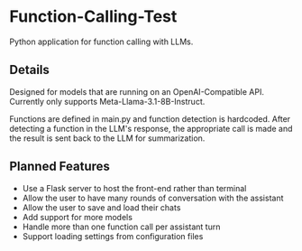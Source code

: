 # Function-Calling-Test
 Python application for function calling with LLMs.
 
## Details
 
Designed for models that are running on an OpenAI-Compatible API. Currently only supports Meta-Llama-3.1-8B-Instruct.

Functions are defined in main.py and function detection is hardcoded. After detecting a function in the LLM's response, the appropriate call is made and the result is sent back to the LLM for summarization.

## Planned Features

- Use a Flask server to host the front-end rather than terminal
- Allow the user to have many rounds of conversation with the assistant
- Allow the user to save and load their chats
- Add support for more models
- Handle more than one function call per assistant turn
- Support loading settings from configuration files